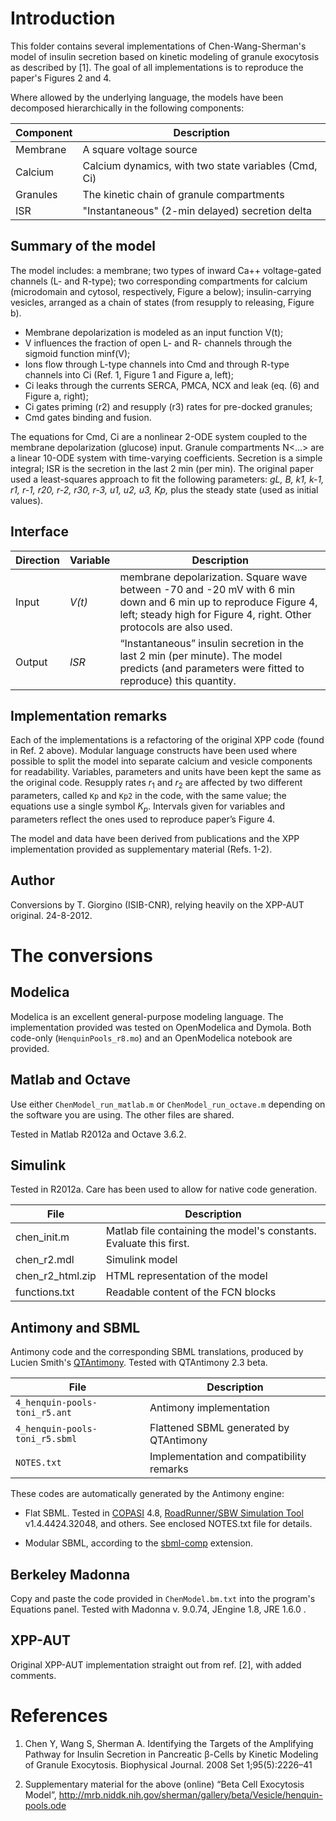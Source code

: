 Introduction
============


This folder contains several implementations of Chen-Wang-Sherman's
model of insulin secretion based on kinetic modeling of granule
exocytosis as described by [1]. The goal of all implementations is to
reproduce the paper's Figures 2 and 4.

Where allowed by the underlying language, the models have been
decomposed hierarchically in the following components:

Component | Description                                          
----------|-----------------------------------------------------
Membrane  | A square voltage source                              
Calcium   | Calcium dynamics, with two state variables (Cmd, Ci) 
Granules  | The kinetic chain of granule compartments            
ISR       | "Instantaneous" (2-min delayed) secretion delta      


Summary of the model
-------------

The model includes: a membrane; two types of inward Ca++ voltage-gated
channels (L- and R-type); two corresponding compartments for calcium
(microdomain and cytosol, respectively, Figure a below);
insulin-carrying vesicles, arranged as a chain of states (from
resupply to releasing, Figure b).

*	Membrane depolarization is modeled as an input function V(t); 
*	V influences the fraction of open L- and R- channels through the sigmoid function minf(V);
*	Ions flow through L-type channels into Cmd and through R-type channels into Ci (Ref. 1, Figure 1 and Figure a, left);
*	Ci leaks through the currents SERCA, PMCA, NCX and leak (eq. (6) and Figure a, right);
*	Ci gates priming (r2) and resupply (r3) rates for pre-docked granules;
*	Cmd gates binding and fusion.

The equations for Cmd, Ci are a nonlinear 2-ODE system coupled to the
membrane depolarization (glucose) input. Granule compartments N<…> are
a linear 10-ODE system with time-varying coefficients. Secretion is a
simple integral; ISR is the secretion in the last 2 min (per min). The
original paper used a least-squares approach to fit the following
parameters: *gL, B, k1, k-1, r1, r-1, r20, r-2, r30, r-3, u1, u2, u3,
Kp,* plus the steady state (used as initial values).


Interface
---------

Direction | Variable | Description
----------|-----|--------
Input	  | *V(t)* | 	membrane depolarization. Square wave between -70 and -20 mV with 6 min down and 6 min up to reproduce Figure 4, left; steady high for Figure 4, right. Other protocols are also used.
Output    | *ISR* |	“Instantaneous” insulin secretion in the last 2 min (per minute). The model predicts (and parameters were fitted to reproduce) this quantity.



Implementation remarks
----------------------

Each of the implementations is a refactoring of the original XPP code
(found in Ref. 2 above). Modular language constructs have been used
where possible to split the model into separate calcium and vesicle
components for readability.  Variables, parameters and units have been
kept the same as the original code. Resupply rates $r_1$ and $r_2$ are
affected by two different parameters, called `Kp` and `Kp2` in the code,
with the same value; the equations use a single symbol $K_p$. Intervals
given for variables and parameters reflect the ones used to reproduce
paper’s Figure 4.

The model and data have been derived from publications and the XPP
implementation provided as supplementary material (Refs. 1-2).



Author
------

Conversions by T. Giorgino (ISIB-CNR), relying heavily on the XPP-AUT
original. 24-8-2012.





The conversions
============

## Modelica

Modelica is an excellent general-purpose modeling language. The
implementation provided was tested on OpenModelica and Dymola.  Both
code-only (`HenquinPools_r8.mo`) and an OpenModelica notebook are
provided.



## Matlab and Octave

Use either `ChenModel_run_matlab.m` or `ChenModel_run_octave.m`
depending on the software you are using. The other files are shared.

Tested in Matlab R2012a and Octave 3.6.2.


## Simulink

Tested in R2012a. Care has been used to allow for native code
generation.

File | Description
-----|----
chen_init.m		|	Matlab file containing the model's constants. Evaluate this first.
chen_r2.mdl   		| Simulink model
chen_r2_html.zip  	| HTML representation of the model
functions.txt		| Readable content of the FCN blocks



## Antimony and SBML

Antimony code and the corresponding SBML translations, produced by
Lucien Smith's [QTAntimony](http://antimony.sourceforge.net/). Tested
with QTAntimony 2.3 beta.


File | Description 
-----|---------
`4_henquin-pools-toni_r5.ant`	| Antimony implementation
`4_henquin-pools-toni_r5.sbml`	| Flattened SBML generated by QTAntimony
`NOTES.txt` 			| Implementation and compatibility remarks

These codes are automatically generated by the Antimony engine:

* Flat SBML. Tested in [COPASI](http://www.copasi.org) 4.8, [RoadRunner/SBW
  Simulation Tool](http://sbw.sourceforge.net) v1.4.4424.32048, and 
  others. See enclosed NOTES.txt file for details.

* Modular SBML, according to the
  [sbml-comp](http://sbml.org/Documents/Specifications/SBML_Level_3/Packages/comp)
  extension.



## Berkeley Madonna

Copy and paste the code provided in `ChenModel.bm.txt` into the
program's Equations panel. Tested with Madonna v. 9.0.74, JEngine 1.8,
JRE 1.6.0 .


## XPP-AUT

Original XPP-AUT implementation straight out from ref. [2], with added
comments.


References
==========

1. Chen Y, Wang S, Sherman A. Identifying the Targets of the
   Amplifying Pathway for Insulin Secretion in Pancreatic β-Cells by
   Kinetic Modeling of Granule Exocytosis. Biophysical Journal. 2008
   Set 1;95(5):2226–41

2. Supplementary material for the above (online) “Beta Cell Exocytosis
   Model”,
   http://mrb.niddk.nih.gov/sherman/gallery/beta/Vesicle/henquin-pools.ode



